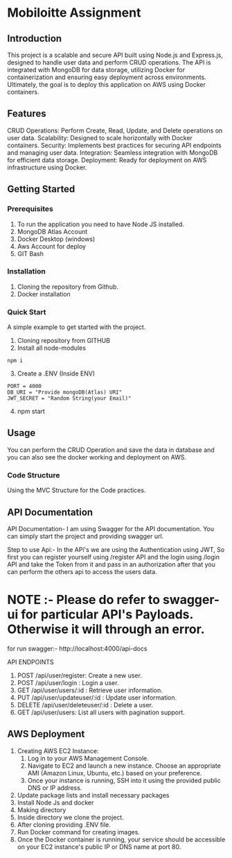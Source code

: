 # Mobiloitte Assignment

## Introduction
<!-- A brief overview of what the project does, its purpose, and its main features. -->
This project is a scalable and secure API built using Node.js and Express.js, designed to handle user data and perform CRUD operations. The API is integrated with MongoDB for data storage, utilizing Docker for containerization and ensuring easy deployment across environments. Ultimately, the goal is to deploy this application on AWS using Docker containers.

## Features
CRUD Operations: Perform Create, Read, Update, and Delete operations on user data.
Scalability: Designed to scale horizontally with Docker containers.
Security: Implements best practices for securing API endpoints and managing user data.
Integration: Seamless integration with MongoDB for efficient data storage.
Deployment: Ready for deployment on AWS infrastructure using Docker.

## Getting Started

### Prerequisites

1. To run the application you need to have Node JS installed.
2. MongoDB Atlas Account
3. Docker Desktop (windows)
4. Aws Account for deploy 
5. GIT Bash

### Installation
1. Cloning the repository from Github.
2. Docker installation

### Quick Start
A simple example to get started with the project.
1. Cloning repository from GITHUB
2. Install all node-modules
```
npm i
```
3. Create a .ENV (Inside ENV)
`````
PORT = 4000
DB_URI = "Provide mongoDB(Atlas) URI"
JWT_SECRET = "Random String(your Email)"
`````
4. npm start

## Usage
You can perform the CRUD Operation and save the data in database and you can also see the docker working and deployment on AWS.

### Code Structure

Using the MVC Structure for the Code practices.

## API Documentation
API Documentation- I am using Swagger for the API documentation. You can simply start the project and 
providing swagger url.

Step to use Api:- In the APi's we are using the Authentication using JWT, So first you can register yourself using /register API and the login using /login API and take the Token from it and pass in an authorization after that you can perform the others api to access the users data.  

# NOTE :- Please do refer to swagger-ui for particular API's Payloads. Otherwise it will through an error.

for run swagger:- http://localhost:4000/api-docs 

API ENDPOINTS
1. POST /api/user/register: Create a new user.
2. POST /api/user/login : Login a user.
2. GET /api/user/users/:id : Retrieve user information.
3. PUT /api/user/updateuser/:id : Update user information.
4. DELETE /api/user/deleteuser/:id : Delete a user.
5. GET /api/user/users: List all users with pagination support.

## AWS Deployment

1. Creating AWS EC2 Instance:
   1. Log in to your AWS Management Console.
   2. Navigate to EC2 and launch a new instance. Choose an appropriate AMI (Amazon Linux, Ubuntu, etc.) based on your preference.
   3. Once your instance is running, SSH into it using the provided public DNS or IP address.
2. Update package lists and install necessary packages
3. Install Node Js and docker  
4. Making directory
5. Inside directory we clone the project.
6. After cloning providing .ENV file.
7. Run Docker command for creating images.
8. Once the Docker container is running, your service should be accessible on your EC2 instance's public IP or DNS name at port 80.